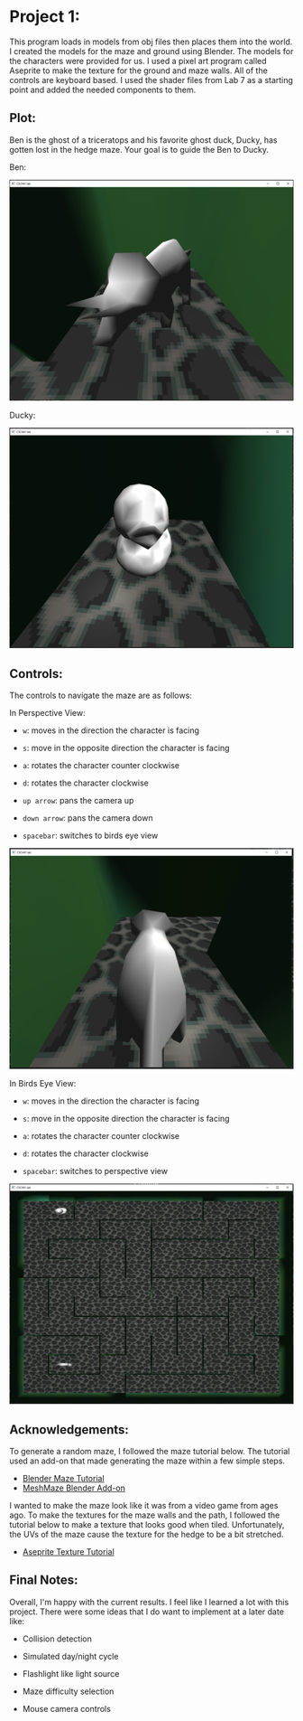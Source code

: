 # Project 1: 
This program loads in models from obj files then places them into the 
world. I created the models for the maze and ground using Blender. 
The models for the characters were provided for us. I used a pixel art program
called Aseprite to make the texture for the ground and maze walls. All of the controls 
are keyboard based. I used the shader files from Lab 7 as a starting point and added
the needed components to them.

## Plot:

Ben is the ghost of a triceratops and his favorite ghost duck, Ducky, has gotten lost in the hedge 
maze. Your goal is to guide the Ben to Ducky. 

Ben:

![Ben](../img/ben.png)

Ducky:

![Ducky](../img/ducky.png)

## Controls:
The controls to navigate the maze are as follows:

In Perspective View:

* `w`: moves in the direction the character is facing

* `s`: move in the opposite direction the character is facing

* `a`: rotates the character counter clockwise

* `d`: rotates the character clockwise

* `up arrow`: pans the camera up

* `down arrow`: pans the camera down

* `spacebar`: switches to birds eye view

![Perspective](../img/perspective.png)

In Birds Eye View:

* `w`: moves in the direction the character is facing

* `s`: move in the opposite direction the character is facing 

* `a`: rotates the character counter clockwise

* `d`: rotates the character clockwise

* `spacebar`: switches to perspective view

![Birdeye](../img/birdeye.png)

## Acknowledgements:
To generate a random maze, I followed the maze tutorial below. 
The tutorial used an add-on that made generating the maze within a few
simple steps. 

* [Blender Maze Tutorial](https://www.youtube.com/watch?v=QzTISx91HOI)
* [MeshMaze Blender Add-on](https://github.com/elfnor/mesh_maze)

I wanted to make the maze look like it was from a video game from ages ago. 
To make the textures for the maze walls and the path, I followed 
the tutorial below to make a texture that looks good when tiled.
Unfortunately, the UVs of the maze cause the texture for the hedge 
to be a bit stretched. 

* [Aseprite Texture Tutorial](https://www.youtube.com/watch?v=6U1WAHwmlc0)

## Final Notes:
Overall, I'm happy with the current results. I feel like I learned a lot with this
project. There were some ideas that I do want to implement at a later date like:

* Collision detection

* Simulated day/night cycle

* Flashlight like light source

* Maze difficulty selection

* Mouse camera controls
